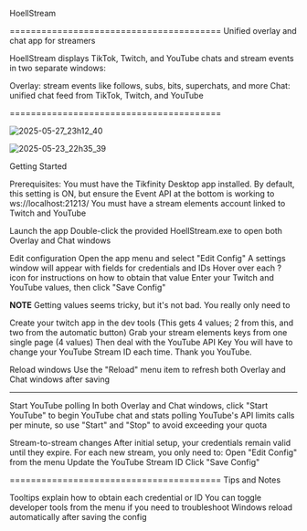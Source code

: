 HoellStream

========================================
Unified overlay and chat app for streamers

HoellStream displays TikTok, Twitch, and YouTube chats and stream events in two separate windows:

Overlay: stream events like follows, subs, bits, superchats, and more
Chat: unified chat feed from TikTok, Twitch, and YouTube

========================================


![2025-05-27_23h12_40](https://github.com/user-attachments/assets/76370b5a-c0a1-4743-b748-d0be4c8e29fb)


![2025-05-23_22h35_39](https://github.com/user-attachments/assets/55a28d0f-5ced-4877-acf1-3a8c02772ee4)




Getting Started

Prerequisites:
You must have the Tikfinity Desktop app installed. By default, this setting is ON, but ensure the Event API at the bottom is working to ws://localhost:21213/
You must have a stream elements account linked to Twitch and YouTube

Launch the app
Double-click the provided HoellStream.exe to open both Overlay and Chat windows

Edit configuration
Open the app menu and select "Edit Config"
A settings window will appear with fields for credentials and IDs
Hover over each ? icon for instructions on how to obtain that value
Enter your Twitch and YouTube values, then click "Save Config"

**NOTE**
Getting values seems tricky, but it's not bad. You really only need to 

Create your twitch app in the dev tools (This gets 4 values; 2 from this, and two from the automatic button)
Grab your stream elements keys from one single page (4 values)
Then deal with the YouTube API Key
You will have to change your YouTube Stream ID each time. Thank you YouTube.

Reload windows
Use the "Reload" menu item to refresh both Overlay and Chat windows after saving
***


Start YouTube polling
In both Overlay and Chat windows, click "Start YouTube" to begin YouTube chat and stats polling
YouTube's API limits calls per minute, so use "Start" and "Stop" to avoid exceeding your quota

Stream-to-stream changes
After initial setup, your credentials remain valid until they expire. For each new stream, you only need to:
Open "Edit Config" from the menu
Update the YouTube Stream ID
Click "Save Config"

========================================
Tips and Notes

Tooltips explain how to obtain each credential or ID
You can toggle developer tools from the menu if you need to troubleshoot
Windows reload automatically after saving the config

